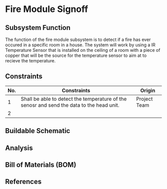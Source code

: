 # Fire Module Signoff

## Subsystem Function
The function of the fire module subsystem is to detect if a fire has ever occured in a specific room in a house. The system will work by using a IR Temperature Sensor that is installed on the ceiling of a room with a piece of copper that will be the source for the temperature sensor to aim at to recieve the temperature.
## Constraints
| No. | Constraints | Origin |
| --- | ----------- | ------ |
|  1  | Shall be able to detect the temperature of the senosr and send the data to the head unit. | Project Team |
|  2  |

## Buildable Schematic

## Analysis

## Bill of Materials (BOM)

## References
